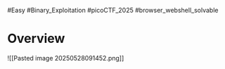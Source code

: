 #Easy #Binary_Exploitation #picoCTF_2025 #browser_webshell_solvable

# Overview
![[Pasted image 20250528091452.png]]